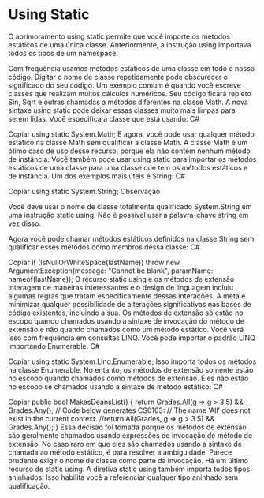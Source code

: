 ﻿# Using Static

O aprimoramento using static permite que você importe os métodos estáticos de uma única classe. Anteriormente, a instrução using importava todos os tipos de um namespace.

Com frequência usamos métodos estáticos de uma classe em todo o nosso código. Digitar o nome de classe repetidamente pode obscurecer o significado do seu código. Um exemplo comum é quando você escreve classes que realizam muitos cálculos numéricos. Seu código ficará repleto Sin, Sqrt e outras chamadas a métodos diferentes na classe Math. A nova sintaxe using static pode deixar essas classes muito mais limpas para serem lidas. Você especifica a classe que está usando:
C#

Copiar
using static System.Math;
E agora, você pode usar qualquer método estático na classe Math sem qualificar a classe Math. A classe Math é um ótimo caso de uso desse recurso, porque ela não contém nenhum método de instância. Você também pode usar using static para importar os métodos estáticos de uma classe para uma classe que tem os métodos estáticos e de instância. Um dos exemplos mais úteis é String:
C#

Copiar
using static System.String;
Observação

Você deve usar o nome de classe totalmente qualificado System.String em uma instrução static using. Não é possível usar a palavra-chave string em vez disso.

Agora você pode chamar métodos estáticos definidos na classe String sem qualificar esses métodos como membros dessa classe:
C#

Copiar
if (IsNullOrWhiteSpace(lastName))
    throw new ArgumentException(message: "Cannot be blank", paramName: nameof(lastName));
O recurso static using e os métodos de extensão interagem de maneiras interessantes e o design de linguagem incluiu algumas regras que tratam especificamente dessas interações. A meta é minimizar qualquer possibilidade de alterações significativas nas bases de código existentes, incluindo a sua.
Os métodos de extensão só estão no escopo quando chamados usando a sintaxe de invocação do método de extensão e não quando chamados como um método estático. Você verá isso com frequência em consultas LINQ. Você pode importar o padrão LINQ importando Enumerable.
C#

Copiar
using static System.Linq.Enumerable;
Isso importa todos os métodos na classe Enumerable. No entanto, os métodos de extensão somente estão no escopo quando chamados como métodos de extensão. Eles não estão no escopo se chamados usando a sintaxe de método estático:
C#

Copiar
public bool MakesDeansList()
{
    return Grades.All(g => g > 3.5) && Grades.Any();
    // Code below generates CS0103: 
    // The name 'All' does not exist in the current context.
    //return All(Grades, g => g > 3.5) && Grades.Any();
}
Essa decisão foi tomada porque os métodos de extensão são geralmente chamados usando expressões de invocação de método de extensão. No caso raro em que eles são chamados usando a sintaxe de chamada ao método estático, é para resolver a ambiguidade. Parece prudente exigir o nome de classe como parte da invocação.
Há um último recurso de static using. A diretiva static using também importa todos tipos aninhados. Isso habilita você a referenciar qualquer tipo aninhado sem qualificação.
